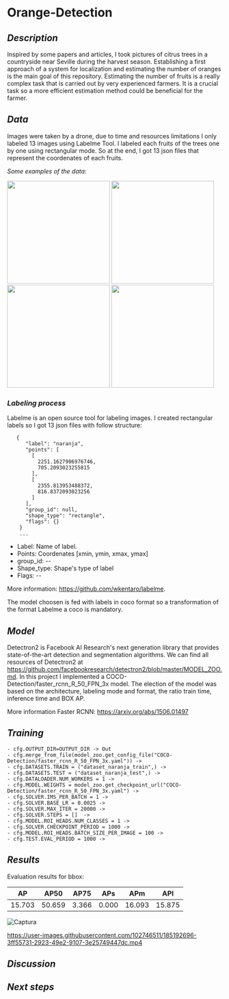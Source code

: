 # Orange-Detection

## *Description*

Inspired by some papers and articles, I took pictures of citrus trees in a countryside near Seville during the harvest season. Establishing a first approach of a system for localization and estimating the number of oranges is the main goal of this repository. Estimating the number of fruits is a really complex task that is carried out by very experienced farmers. It is a crucial task so a more efficient estimation method could be beneficial for the farmer. 

## *Data*

Images were taken by a drone, due to time and resources limitations I only labeled 13 images using Labelme Tool. I labeled each fruits of the trees one by one using rectangular mode. So at the end, I got 13 json files that represent the coordenates of each fruits.

*Some examples of the data:*

<p float="left">
  <img src="https://user-images.githubusercontent.com/102746511/185049214-bc091664-866f-473a-8054-b515afe555fc.JPG" width="240" />
  <img src="https://user-images.githubusercontent.com/102746511/185050224-416f2e01-6a88-48ee-9c4e-f7edd4191f4e.JPG" width="240" /> 
  <img src="https://user-images.githubusercontent.com/102746511/185050290-19eaa08b-a330-4e58-af20-d43381b24025.JPG" width="240" />
  <img src="https://user-images.githubusercontent.com/102746511/185050473-49a06099-0f8f-4199-9cf4-65e82666072f.JPG" width="240" />
</p>

### *Labeling process*

Labelme is an open source tool for labeling images. I created rectangular labels so I got 13 json files with follow structure:
```
   {
      "label": "naranja",
      "points": [
        [
          2251.1627906976746,
          705.2093023255815
        ],
        [
          2355.813953488372,
          816.8372093023256
        ]
      ],
      "group_id": null,
      "shape_type": "rectangle",
      "flags": {}
    }
    ...
```
- Label: Name of label.
- Points: Coordenates  [xmin, ymin, xmax, ymax]
- group_id: --
- Shape_type: Shape's type of label
- Flags: --

More information: https://github.com/wkentaro/labelme.

The model choosen is fed with labels in coco format so a transformation of the format Labelme a coco is mandatory.

## *Model*

Detectron2 is Facebook AI Research's next generation library that provides state-of-the-art detection and segmentation algorithms. We can find all resources of Detectron2 at https://github.com/facebookresearch/detectron2/blob/master/MODEL_ZOO.md. In this project I implemented a COCO-Detection/faster_rcnn_R_50_FPN_3x model. The election of the model was based on the architecture, labeling mode and format, the ratio train time, inference time and BOX AP.

More information Faster RCNN: https://arxiv.org/abs/1506.01497

## *Training*
```
- cfg.OUTPUT_DIR=OUTPUT_DIR -> Out
- cfg.merge_from_file(model_zoo.get_config_file("COCO-Detection/faster_rcnn_R_50_FPN_3x.yaml")) ->
- cfg.DATASETS.TRAIN = ("dataset_naranja_train",) ->
- cfg.DATASETS.TEST = ("dataset_naranja_test",) ->
- cfg.DATALOADER.NUM_WORKERS = 1 ->
- cfg.MODEL.WEIGHTS = model_zoo.get_checkpoint_url("COCO-Detection/faster_rcnn_R_50_FPN_3x.yaml") ->
- cfg.SOLVER.IMS_PER_BATCH = 1 ->
- cfg.SOLVER.BASE_LR = 0.0025 ->
- cfg.SOLVER.MAX_ITER = 20000 ->
- cfg.SOLVER.STEPS = []  ->
- cfg.MODEL.ROI_HEADS.NUM_CLASSES = 1 ->
- cfg.SOLVER.CHECKPOINT_PERIOD = 1000 ->
- cfg.MODEL.ROI_HEADS.BATCH_SIZE_PER_IMAGE = 100 ->
- cfg.TEST.EVAL_PERIOD = 1000 ->
```

## *Results*
 
 Evaluation results for bbox: 

|   AP   |  AP50  |  AP75  |  APs  |  APm   |  APl   |
|:------:|:------:|:------:|:-----:|:------:|:------:|
| 15.703 | 50.659 | 3.366  | 0.000 | 16.093 | 15.875 |


![Captura](https://user-images.githubusercontent.com/102746511/185851739-19baf7b8-ca03-4097-a86d-14b367e07ee1.JPG)

https://user-images.githubusercontent.com/102746511/185192696-3ff55731-2923-49e2-9107-3e25749447dc.mp4

## *Discussion*

## *Next steps*
